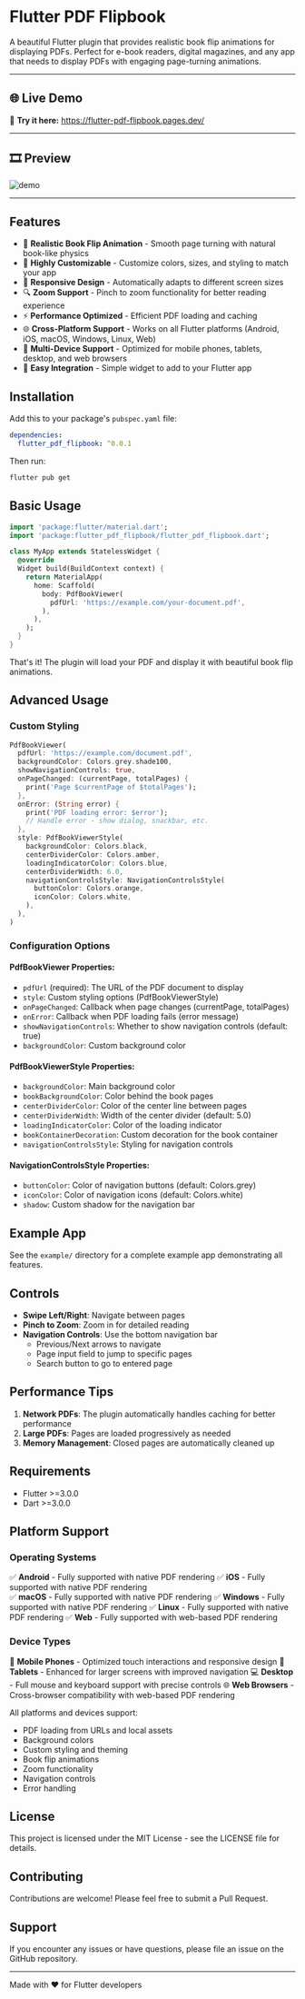# Flutter PDF Flipbook

A beautiful Flutter plugin that provides realistic book flip animations for displaying PDFs. Perfect for e-book readers, digital magazines, and any app that needs to display PDFs with engaging page-turning animations.

---

## 🌐 Live Demo

🎯 **Try it here:** https://flutter-pdf-flipbook.pages.dev/

---

## 🎞️ Preview

![demo](https://github.com/user-attachments/assets/11429996-1f34-4419-8e74-38ca3196480f)

---

## Features

- 📖 **Realistic Book Flip Animation** - Smooth page turning with natural book-like physics
- 🎨 **Highly Customizable** - Customize colors, sizes, and styling to match your app
- 📱 **Responsive Design** - Automatically adapts to different screen sizes
- 🔍 **Zoom Support** - Pinch to zoom functionality for better reading experience
- ⚡ **Performance Optimized** - Efficient PDF loading and caching
- 🌐 **Cross-Platform Support** - Works on all Flutter platforms (Android, iOS, macOS, Windows, Linux, Web)
- 📱 **Multi-Device Support** - Optimized for mobile phones, tablets, desktop, and web browsers
- 🎯 **Easy Integration** - Simple widget to add to your Flutter app

## Installation

Add this to your package's `pubspec.yaml` file:

```yaml
dependencies:
  flutter_pdf_flipbook: ^0.0.1
```

Then run:
```bash
flutter pub get
```

## Basic Usage

```dart
import 'package:flutter/material.dart';
import 'package:flutter_pdf_flipbook/flutter_pdf_flipbook.dart';

class MyApp extends StatelessWidget {
  @override
  Widget build(BuildContext context) {
    return MaterialApp(
      home: Scaffold(
        body: PdfBookViewer(
          pdfUrl: 'https://example.com/your-document.pdf',
        ),
      ),
    );
  }
}
```

That's it! The plugin will load your PDF and display it with beautiful book flip animations.

## Advanced Usage

### Custom Styling

```dart
PdfBookViewer(
  pdfUrl: 'https://example.com/document.pdf',
  backgroundColor: Colors.grey.shade100,
  showNavigationControls: true,
  onPageChanged: (currentPage, totalPages) {
    print('Page $currentPage of $totalPages');
  },
  onError: (String error) {
    print('PDF loading error: $error');
    // Handle error - show dialog, snackbar, etc.
  },
  style: PdfBookViewerStyle(
    backgroundColor: Colors.black,
    centerDividerColor: Colors.amber,
    loadingIndicatorColor: Colors.blue,
    centerDividerWidth: 6.0,
    navigationControlsStyle: NavigationControlsStyle(
      buttonColor: Colors.orange,
      iconColor: Colors.white,
    ),
  ),
)
```

### Configuration Options

#### PdfBookViewer Properties:

- `pdfUrl` (required): The URL of the PDF document to display
- `style`: Custom styling options (PdfBookViewerStyle)
- `onPageChanged`: Callback when page changes (currentPage, totalPages)
- `onError`: Callback when PDF loading fails (error message)
- `showNavigationControls`: Whether to show navigation controls (default: true)
- `backgroundColor`: Custom background color

#### PdfBookViewerStyle Properties:

- `backgroundColor`: Main background color
- `bookBackgroundColor`: Color behind the book pages
- `centerDividerColor`: Color of the center line between pages
- `centerDividerWidth`: Width of the center divider (default: 5.0)
- `loadingIndicatorColor`: Color of the loading indicator
- `bookContainerDecoration`: Custom decoration for the book container
- `navigationControlsStyle`: Styling for navigation controls

#### NavigationControlsStyle Properties:

- `buttonColor`: Color of navigation buttons (default: Colors.grey)
- `iconColor`: Color of navigation icons (default: Colors.white)
- `shadow`: Custom shadow for the navigation bar

## Example App

See the `example/` directory for a complete example app demonstrating all features.

## Controls

- **Swipe Left/Right**: Navigate between pages
- **Pinch to Zoom**: Zoom in for detailed reading
- **Navigation Controls**: Use the bottom navigation bar
  - Previous/Next arrows to navigate
  - Page input field to jump to specific pages
  - Search button to go to entered page

## Performance Tips

1. **Network PDFs**: The plugin automatically handles caching for better performance
2. **Large PDFs**: Pages are loaded progressively as needed
3. **Memory Management**: Closed pages are automatically cleaned up

## Requirements

- Flutter >=3.0.0
- Dart >=3.0.0

## Platform Support

### Operating Systems
✅ **Android** - Fully supported with native PDF rendering
✅ **iOS** - Fully supported with native PDF rendering  
✅ **macOS** - Fully supported with native PDF rendering
✅ **Windows** - Fully supported with native PDF rendering
✅ **Linux** - Fully supported with native PDF rendering
✅ **Web** - Fully supported with web-based PDF rendering

### Device Types
📱 **Mobile Phones** - Optimized touch interactions and responsive design
📱 **Tablets** - Enhanced for larger screens with improved navigation
💻 **Desktop** - Full mouse and keyboard support with precise controls
🌐 **Web Browsers** - Cross-browser compatibility with web-based PDF rendering

All platforms and devices support:
- PDF loading from URLs and local assets
- Background colors
- Custom styling and theming
- Book flip animations
- Zoom functionality
- Navigation controls
- Error handling

## License

This project is licensed under the MIT License - see the LICENSE file for details.

## Contributing

Contributions are welcome! Please feel free to submit a Pull Request.

## Support

If you encounter any issues or have questions, please file an issue on the GitHub repository.

---

Made with ❤️ for Flutter developers
